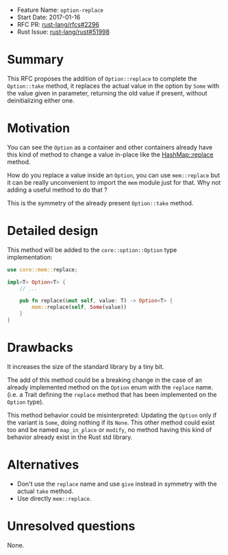 - Feature Name: `option-replace`
- Start Date: 2017-01-16
- RFC PR: [rust-lang/rfcs#2296](https://github.com/rust-lang/rfcs/pull/2296)
- Rust Issue: [rust-lang/rust#51998](https://github.com/rust-lang/rust/issues/51998)

# Summary
[summary]: #summary

This RFC proposes the addition of `Option::replace` to complete the `Option::take` method, it replaces the actual value in the option by `Some` with the value given in parameter, returning the old value if present, without deinitializing either one.

# Motivation
[motivation]: #motivation

You can see the `Option` as a container and other containers already have this kind of method to change a value in-place like the [HashMap::replace](https://doc.rust-lang.org/std/collections/struct.HashSet.html#method.replace) method.

How do you replace a value inside an `Option`, you can use `mem::replace` but it can be really unconvenient to import the `mem` module just for that. Why not adding a useful method to do that ?

This is the symmetry of the already present `Option::take` method.

# Detailed design
[design]: #detailed-design

This method will be added to the `core::option::Option` type implementation:

```rust
use core::mem::replace;

impl<T> Option<T> {
    // ...

    pub fn replace(&mut self, value: T) -> Option<T> {
        mem::replace(self, Some(value))
    }
}
```

# Drawbacks
[drawbacks]: #drawbacks

It increases the size of the standard library by a tiny bit.

The add of this method could be a breaking change in the case of an already implemented method on the `Option` enum with the `replace` name. (i.e. a Trait defining the `replace` method that has been implemented on the `Option` type).

This method behavior could be misinterpreted: Updating the `Option` only if the variant is `Some`, doing nothing if its `None`. This other method could exist too and be named `map_in_place` or `modify`, no method having this kind of behavior already exist in the Rust std library.

# Alternatives
[alternatives]: #alternatives

- Don't use the `replace` name and use `give` instead in symmetry with the actual `take` method.
- Use directly `mem::replace`.

# Unresolved questions
[unresolved]: #unresolved-questions

None.
